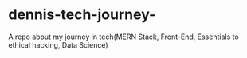 # dennis-tech-journey-
A repo about my journey in tech(MERN Stack, Front-End, Essentials to ethical hacking, Data Science)
